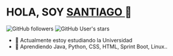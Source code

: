 <h1>HOLA, SOY <a href= "https://www.instagram.com/_santiago_laureano/"> SANTIAGO </a> 👋 </h1>



<img alt="GitHub followers" src="https://img.shields.io/github/followers/chago554">
<img alt="GitHub User's stars" src="https://img.shields.io/github/stars/chago554">

- 🔭 Actualmente estoy estudiando la Universidad
- 🌱 Aprendiendo Java, Python, CSS, HTML, Sprint Boot, Linux..
  

